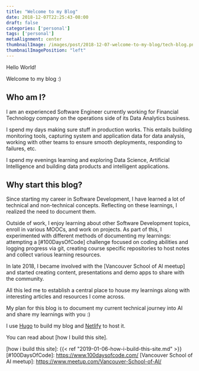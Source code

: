 ```yaml
---
title: "Welcome to my Blog"
date: 2018-12-07T22:25:43-08:00
draft: false
categories: ['personal']
tags: ['personal']
metaAlignment: center
thumbnailImage: /images/post/2018-12-07-welcome-to-my-blog/tech-blog.png
thumbnailImagePosition: "left"
---
```


Hello World!

Welcome to my blog :)
<!--more-->

## Who am I?

I am an experienced Software Engineer currently working for Financial Technology company on the operations side of its Data Analytics business.

I spend my days making sure stuff in production works. This entails building monitoring tools, capturing system and application data for data analysis, working with other teams to ensure smooth deployments, responding to failures, etc.

I spend my evenings learning and exploring Data Science, Artificial Intelligence and building data products and intelligent applications.


## Why start this blog?

Since starting my career in Software Development, I have learned a lot of technical and non-technical concepts. Reflecting on these learnings, I realized the need to document them.

Outside of work, I enjoy learning about other Software Development topics, enroll in various MOOCs, and work on projects. As part of this, I experimented with different methods of documenting my learnings: attempting a [#100DaysOfCode] challenge focused on coding abilities and logging progress via git, creating course specific repositories to host notes and collect various learning resources.

In late 2018, I became involved with the [Vancouver School of AI meetup] and started creating content, presentations and demo apps to share with the community.

All this led me to establish a central place to house my learnings along with interesting articles and resources I come across.

My plan for this blog is to document my current technical journey into AI and share my learnings with you :)

I use [Hugo] to build my blog and [Netlify] to host it.

You can read about [how I build this site].

[//]: # (Reference Links)

[Pelican]: https://blog.getpelican.com/
[Github Pages]: https://pages.github.com/
[Hugo]: https://gohugo.io/
[Netlify]: https://www.netlify.com/
[how i build this site]: {{< ref "2019-01-06-how-i-build-this-site.md" >}}
[#100DaysOfCode]: https://www.100daysofcode.com/
[Vancouver School of AI meetup]: https://www.meetup.com/Vancouver-School-of-AI/
